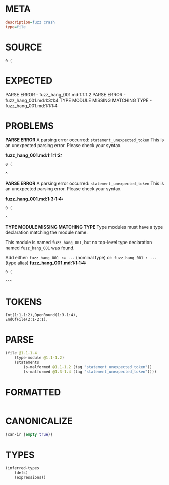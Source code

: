 # META
~~~ini
description=fuzz crash
type=file
~~~
# SOURCE
~~~roc
0 (
~~~
# EXPECTED
PARSE ERROR - fuzz_hang_001.md:1:1:1:2
PARSE ERROR - fuzz_hang_001.md:1:3:1:4
TYPE MODULE MISSING MATCHING TYPE - fuzz_hang_001.md:1:1:1:4
# PROBLEMS
**PARSE ERROR**
A parsing error occurred: `statement_unexpected_token`
This is an unexpected parsing error. Please check your syntax.

**fuzz_hang_001.md:1:1:1:2:**
```roc
0 (
```
^


**PARSE ERROR**
A parsing error occurred: `statement_unexpected_token`
This is an unexpected parsing error. Please check your syntax.

**fuzz_hang_001.md:1:3:1:4:**
```roc
0 (
```
  ^


**TYPE MODULE MISSING MATCHING TYPE**
Type modules must have a type declaration matching the module name.

This module is named `fuzz_hang_001`, but no top-level type declaration named `fuzz_hang_001` was found.

Add either:
`fuzz_hang_001 := ...` (nominal type)
or:
`fuzz_hang_001 : ...` (type alias)
**fuzz_hang_001.md:1:1:1:4:**
```roc
0 (
```
^^^


# TOKENS
~~~zig
Int(1:1-1:2),OpenRound(1:3-1:4),
EndOfFile(2:1-2:1),
~~~
# PARSE
~~~clojure
(file @1.1-1.4
	(type-module @1.1-1.2)
	(statements
		(s-malformed @1.1-1.2 (tag "statement_unexpected_token"))
		(s-malformed @1.3-1.4 (tag "statement_unexpected_token"))))
~~~
# FORMATTED
~~~roc
~~~
# CANONICALIZE
~~~clojure
(can-ir (empty true))
~~~
# TYPES
~~~clojure
(inferred-types
	(defs)
	(expressions))
~~~

